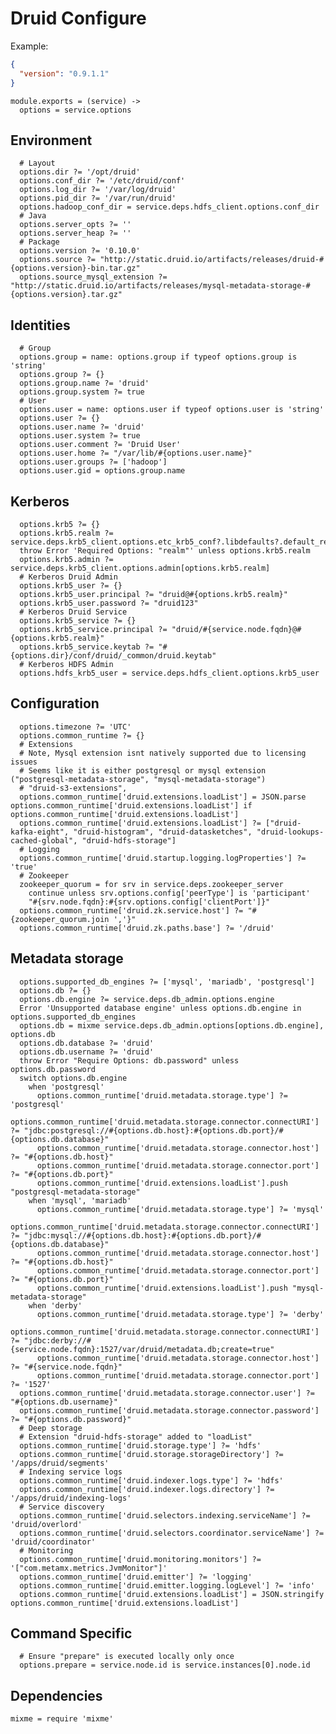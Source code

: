 
# Druid Configure

Example:

```json
{
  "version": "0.9.1.1"
}
```

    module.exports = (service) ->
      options = service.options

## Environment

      # Layout
      options.dir ?= '/opt/druid'
      options.conf_dir ?= '/etc/druid/conf'
      options.log_dir ?= '/var/log/druid'
      options.pid_dir ?= '/var/run/druid'
      options.hadoop_conf_dir = service.deps.hdfs_client.options.conf_dir
      # Java
      options.server_opts ?= ''
      options.server_heap ?= ''
      # Package
      options.version ?= '0.10.0'
      options.source ?= "http://static.druid.io/artifacts/releases/druid-#{options.version}-bin.tar.gz"
      options.source_mysql_extension ?= "http://static.druid.io/artifacts/releases/mysql-metadata-storage-#{options.version}.tar.gz"

## Identities

      # Group
      options.group = name: options.group if typeof options.group is 'string'
      options.group ?= {}
      options.group.name ?= 'druid'
      options.group.system ?= true
      # User
      options.user = name: options.user if typeof options.user is 'string'
      options.user ?= {}
      options.user.name ?= 'druid'
      options.user.system ?= true
      options.user.comment ?= 'Druid User'
      options.user.home ?= "/var/lib/#{options.user.name}"
      options.user.groups ?= ['hadoop']
      options.user.gid = options.group.name

## Kerberos

      options.krb5 ?= {}
      options.krb5.realm ?= service.deps.krb5_client.options.etc_krb5_conf?.libdefaults?.default_realm
      throw Error 'Required Options: "realm"' unless options.krb5.realm
      options.krb5.admin ?= service.deps.krb5_client.options.admin[options.krb5.realm]
      # Kerberos Druid Admin
      options.krb5_user ?= {}
      options.krb5_user.principal ?= "druid@#{options.krb5.realm}"
      options.krb5_user.password ?= "druid123"
      # Kerberos Druid Service
      options.krb5_service ?= {}
      options.krb5_service.principal ?= "druid/#{service.node.fqdn}@#{options.krb5.realm}"
      options.krb5_service.keytab ?= "#{options.dir}/conf/druid/_common/druid.keytab"
      # Kerberos HDFS Admin
      options.hdfs_krb5_user = service.deps.hdfs_client.options.krb5_user

## Configuration

      options.timezone ?= 'UTC'
      options.common_runtime ?= {}
      # Extensions
      # Note, Mysql extension isnt natively supported due to licensing issues
      # Seems like it is either postgresql or mysql extension ("postgresql-metadata-storage", "mysql-metadata-storage")
      # "druid-s3-extensions",
      options.common_runtime['druid.extensions.loadList'] = JSON.parse options.common_runtime['druid.extensions.loadList'] if options.common_runtime['druid.extensions.loadList']
      options.common_runtime['druid.extensions.loadList'] ?= ["druid-kafka-eight", "druid-histogram", "druid-datasketches", "druid-lookups-cached-global", "druid-hdfs-storage"]
      # Logging
      options.common_runtime['druid.startup.logging.logProperties'] ?= 'true'
      # Zookeeper
      zookeeper_quorum = for srv in service.deps.zookeeper_server
        continue unless srv.options.config['peerType'] is 'participant'
        "#{srv.node.fqdn}:#{srv.options.config['clientPort']}"
      options.common_runtime['druid.zk.service.host'] ?= "#{zookeeper_quorum.join ','}"
      options.common_runtime['druid.zk.paths.base'] ?= '/druid'

## Metadata storage

      options.supported_db_engines ?= ['mysql', 'mariadb', 'postgresql']
      options.db ?= {}
      options.db.engine ?= service.deps.db_admin.options.engine
      Error 'Unsupported database engine' unless options.db.engine in options.supported_db_engines
      options.db = mixme service.deps.db_admin.options[options.db.engine], options.db
      options.db.database ?= 'druid'
      options.db.username ?= 'druid'
      throw Error "Require Options: db.password" unless options.db.password
      switch options.db.engine
        when 'postgresql'
          options.common_runtime['druid.metadata.storage.type'] ?= 'postgresql'
          options.common_runtime['druid.metadata.storage.connector.connectURI'] ?= "jdbc:postgresql://#{options.db.host}:#{options.db.port}/#{options.db.database}"
          options.common_runtime['druid.metadata.storage.connector.host'] ?= "#{options.db.host}"
          options.common_runtime['druid.metadata.storage.connector.port'] ?= "#{options.db.port}"
          options.common_runtime['druid.extensions.loadList'].push "postgresql-metadata-storage"
        when 'mysql', 'mariadb'
          options.common_runtime['druid.metadata.storage.type'] ?= 'mysql'
          options.common_runtime['druid.metadata.storage.connector.connectURI'] ?= "jdbc:mysql://#{options.db.host}:#{options.db.port}/#{options.db.database}"
          options.common_runtime['druid.metadata.storage.connector.host'] ?= "#{options.db.host}"
          options.common_runtime['druid.metadata.storage.connector.port'] ?= "#{options.db.port}"
          options.common_runtime['druid.extensions.loadList'].push "mysql-metadata-storage"
        when 'derby'
          options.common_runtime['druid.metadata.storage.type'] ?= 'derby'
          options.common_runtime['druid.metadata.storage.connector.connectURI'] ?= "jdbc:derby://#{service.node.fqdn}:1527/var/druid/metadata.db;create=true"
          options.common_runtime['druid.metadata.storage.connector.host'] ?= "#{service.node.fqdn}"
          options.common_runtime['druid.metadata.storage.connector.port'] ?= '1527'
      options.common_runtime['druid.metadata.storage.connector.user'] ?= "#{options.db.username}"
      options.common_runtime['druid.metadata.storage.connector.password'] ?= "#{options.db.password}"
      # Deep storage
      # Extension "druid-hdfs-storage" added to "loadList"
      options.common_runtime['druid.storage.type'] ?= 'hdfs'
      options.common_runtime['druid.storage.storageDirectory'] ?= '/apps/druid/segments'
      # Indexing service logs
      options.common_runtime['druid.indexer.logs.type'] ?= 'hdfs'
      options.common_runtime['druid.indexer.logs.directory'] ?= '/apps/druid/indexing-logs'
      # Service discovery
      options.common_runtime['druid.selectors.indexing.serviceName'] ?= 'druid/overlord'
      options.common_runtime['druid.selectors.coordinator.serviceName'] ?= 'druid/coordinator'
      # Monitoring
      options.common_runtime['druid.monitoring.monitors'] ?= '["com.metamx.metrics.JvmMonitor"]'
      options.common_runtime['druid.emitter'] ?= 'logging'
      options.common_runtime['druid.emitter.logging.logLevel'] ?= 'info'
      options.common_runtime['druid.extensions.loadList'] = JSON.stringify options.common_runtime['druid.extensions.loadList']

## Command Specific

      # Ensure "prepare" is executed locally only once
      options.prepare = service.node.id is service.instances[0].node.id

## Dependencies

    mixme = require 'mixme'
